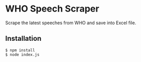 # WHO Speech Scraper
Scrape the latest speeches from WHO and save into Excel file.

## Installation
```ssh
$ npm install
$ node index.js
```

